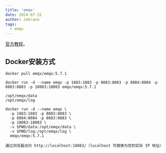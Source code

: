 ```yaml
---
title: 'emqx'
date: 2024-07-22
author: zebraoo
tags:
  - emqx
---
```


[官方教程](https://docs.emqx.com/zh/emqx/latest/getting-started/getting-started.html)。

## Docker安装方式

```
docker pull emqx/emqx:5.7.1

docker run -d --name emqx -p 1883:1883 -p 8083:8083 -p 8084:8084 -p 8883:8883 -p 18083:18083 emqx/emqx:5.7.1

/opt/emqx/data
/opt/emqx/log

docker run -d --name emqx \
  -p 1883:1883 -p 8083:8083 \
  -p 8084:8084 -p 8883:8883 \
  -p 18083:18083 \
  -v $PWD/data:/opt/emqx/data \
  -v $PWD/log:/opt/emqx/log \
  emqx/emqx:5.7.1

通过浏览器访问 http://localhost:18083/（localhost 可替换为您的实际 IP 地址）
```

